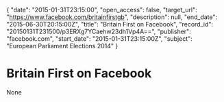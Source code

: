 {
  "date": "2015-01-31T23:15:00", 
  "open_access": false, 
  "target_url": "https://www.facebook.com/britainfirstgb", 
  "description": null, 
  "end_date": "2015-06-30T20:15:00Z", 
  "title": "Britain First on Facebook", 
  "record_id": "20150131T231500/p3ERXg7YCaehw23dh1Vp4A==", 
  "publisher": "facebook.com", 
  "start_date": "2015-01-31T23:15:00Z", 
  "subject": "European Parliament Elections 2014"
}

# Britain First on Facebook

None